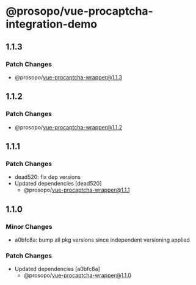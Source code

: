 # @prosopo/vue-procaptcha-integration-demo

## 1.1.3
### Patch Changes

  - @prosopo/vue-procaptcha-wrapper@1.1.3

## 1.1.2
### Patch Changes

  - @prosopo/vue-procaptcha-wrapper@1.1.2

## 1.1.1
### Patch Changes

- dead520: fix dep versions
- Updated dependencies [dead520]
  - @prosopo/vue-procaptcha-wrapper@1.1.1

## 1.1.0

### Minor Changes

- a0bfc8a: bump all pkg versions since independent versioning applied

### Patch Changes

- Updated dependencies [a0bfc8a]
  - @prosopo/vue-procaptcha-wrapper@1.1.0
